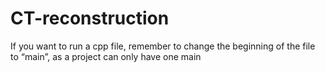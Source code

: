 # CT-reconstruction
If you want to run a cpp file, remember to change the beginning of the file to “main”, as a project can only have one main
